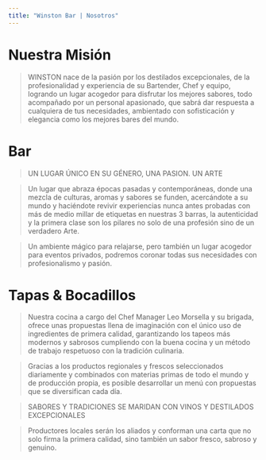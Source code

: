 ```yaml
---
title: "Winston Bar | Nosotros" 
---
```


# Nuestra Misión
> WINSTON nace de la pasión por los destilados excepcionales,  de la profesionalidad y experiencia de su Bartender, Chef y equipo, logrando un lugar acogedor para disfrutar los mejores sabores, todo acompañado por un personal apasionado, que sabrá dar respuesta a cualquiera de tus necesidades, ambientado con sofisticación y elegancia como los mejores bares del mundo.

# Bar
> UN LUGAR ÚNICO EN SU GÉNERO, UNA PASION. UN ARTE

> Un lugar que abraza épocas pasadas y contemporáneas, donde una mezcla de culturas, aromas y sabores se funden, acercándote a su mundo y haciéndote revivir experiencias  nunca antes probadas con más de medio millar de etiquetas en nuestras 3 barras,  la autenticidad y la primera clase son los pilares no solo de una profesión sino de un verdadero Arte.

> Un ambiente mágico para relajarse, pero también un  lugar acogedor para eventos privados, podremos coronar todas sus necesidades con profesionalismo y pasión.

# Tapas & Bocadillos
> Nuestra cocina a cargo del Chef Manager Leo Morsella y su brigada, ofrece unas propuestas llena de imaginación con el único uso de ingredientes de primera calidad, garantizando los tapeos más modernos y sabrosos cumpliendo con la buena cocina y un método de trabajo respetuoso con la tradición culinaria.

> Gracias a los productos regionales y frescos seleccionados diariamente y combinados con materias primas de todo el mundo y de producción propia, es posible desarrollar un menú con propuestas que se diversifican cada día.

> SABORES Y TRADICIONES SE MARIDAN CON VINOS Y DESTILADOS EXCEPCIONALES

> Productores locales serán los aliados y conforman una carta que no solo firma la primera calidad, sino también un sabor fresco, sabroso y genuino.
